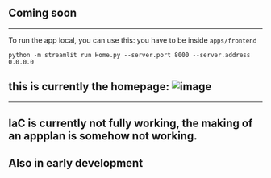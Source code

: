 ## Coming soon
---
To run the app local, you can use this:
you have to be inside `apps/frontend`
```
python -m streamlit run Home.py --server.port 8000 --server.address 0.0.0.0
```
this is currently the homepage:
![image](https://github.com/user-attachments/assets/9ae4b96f-19ab-48c1-a8a1-0c8c5d8577d0)
---


---
## IaC is currently not fully working, the making of an appplan is somehow not working.
Also in early development
---
